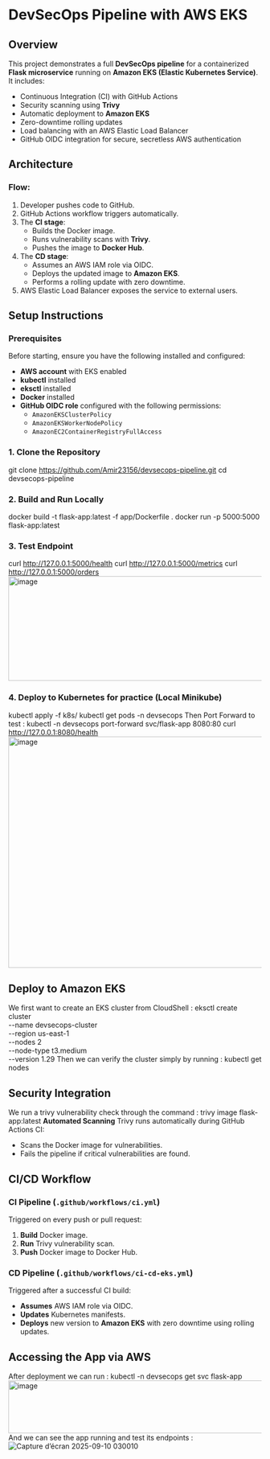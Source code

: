 # DevSecOps Pipeline with AWS EKS

## Overview
This project demonstrates a full **DevSecOps pipeline** for a containerized **Flask microservice** running on **Amazon EKS (Elastic Kubernetes Service)**.  
It includes:
- Continuous Integration (CI) with GitHub Actions
- Security scanning using **Trivy**
- Automatic deployment to **Amazon EKS**
- Zero-downtime rolling updates
- Load balancing with an AWS Elastic Load Balancer
- GitHub OIDC integration for secure, secretless AWS authentication



## Architecture

### Flow:
1. Developer pushes code to GitHub.
2. GitHub Actions workflow triggers automatically.
3. The **CI stage**:
   - Builds the Docker image.
   - Runs vulnerability scans with **Trivy**.
   - Pushes the image to **Docker Hub**.
4. The **CD stage**:
   - Assumes an AWS IAM role via OIDC.
   - Deploys the updated image to **Amazon EKS**.
   - Performs a rolling update with zero downtime.
5. AWS Elastic Load Balancer exposes the service to external users.



## Setup Instructions

### Prerequisites
Before starting, ensure you have the following installed and configured:

- **AWS account** with EKS enabled
- **kubectl** installed
- **eksctl** installed
- **Docker** installed
- **GitHub OIDC role** configured with the following permissions:
  - `AmazonEKSClusterPolicy`
  - `AmazonEKSWorkerNodePolicy`
  - `AmazonEC2ContainerRegistryFullAccess`

### 1. Clone the Repository
git clone https://github.com/Amir23156/devsecops-pipeline.git
cd devsecops-pipeline

### 2. Build and Run Locally
docker build -t flask-app:latest -f app/Dockerfile .
docker run -p 5000:5000 flask-app:latest

### 3. Test Endpoint
curl http://127.0.0.1:5000/health
curl http://127.0.0.1:5000/metrics
curl http://127.0.0.1:5000/orders
<img width="1072" height="208" alt="image" src="https://github.com/user-attachments/assets/a6fc94f3-17ee-4868-b1f5-015fb08d79ab" />

### 4. Deploy to Kubernetes for practice (Local Minikube)
kubectl apply -f k8s/
kubectl get pods -n devsecops
Then Port Forward to test :
kubectl -n devsecops port-forward svc/flask-app 8080:80
curl http://127.0.0.1:8080/health
<img width="951" height="460" alt="image" src="https://github.com/user-attachments/assets/b683259b-bbc1-4fbc-9edb-c441f027d217" />


## Deploy to Amazon EKS

We first want to create an EKS cluster from CloudShell :
eksctl create cluster \
  --name devsecops-cluster \
  --region us-east-1 \
  --nodes 2 \
  --node-type t3.medium \
  --version 1.29
Then we can verify the cluster simply by running : kubectl get nodes

## Security Integration

We run a trivy vulnerability check through the command : trivy image flask-app:latest
**Automated Scanning** Trivy runs automatically during GitHub Actions CI:
- Scans the Docker image for vulnerabilities.
- Fails the pipeline if critical vulnerabilities are found.

## CI/CD Workflow 
### CI Pipeline (`.github/workflows/ci.yml`)

Triggered on every push or pull request:

1. **Build** Docker image.
2. **Run** Trivy vulnerability scan.
3. **Push** Docker image to Docker Hub.



### CD Pipeline (`.github/workflows/ci-cd-eks.yml`)

Triggered after a successful CI build:

- **Assumes** AWS IAM role via OIDC.
- **Updates** Kubernetes manifests.
- **Deploys** new version to **Amazon EKS** with zero downtime using rolling updates.

## Accessing the App via AWS
After deployment we can run : kubectl -n devsecops get svc flask-app
<img width="1149" height="105" alt="image" src="https://github.com/user-attachments/assets/503f9296-0d81-41a1-a785-13bd5816619d" />
And we can see the app running and test its endpoints :
![Capture d’écran 2025-09-10 030010](https://github.com/user-attachments/assets/9079ea8f-d5dd-4f00-a767-495bf207cbf3)





